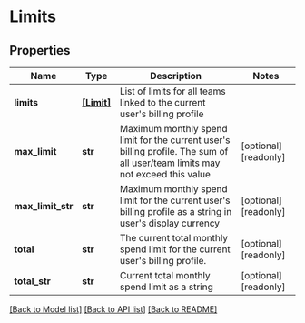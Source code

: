 # Limits

## Properties
Name | Type | Description | Notes
------------ | ------------- | ------------- | -------------
**limits** | [**[Limit]**](Limit.md) | List of limits for all teams linked to the current user&#39;s billing profile | 
**max_limit** | **str** | Maximum monthly spend limit for the current user&#39;s billing profile. The sum of all user/team limits may not exceed this value | [optional] [readonly] 
**max_limit_str** | **str** | Maximum monthly spend limit for the current user&#39;s billing profile as a string in user&#39;s display currency | [optional] [readonly] 
**total** | **str** | The current total monthly spend limit for the current user&#39;s billing profile. | [optional] [readonly] 
**total_str** | **str** | Current total monthly spend limit as a string | [optional] [readonly] 

[[Back to Model list]](../README.md#documentation-for-models) [[Back to API list]](../README.md#documentation-for-api-endpoints) [[Back to README]](../README.md)


